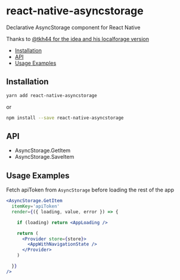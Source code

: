 # react-native-asyncstorage

Declarative AsyncStorage component for React Native

Thanks to [@tkh44 for the idea and his localforage version](https://github.com/tkh44/react-localforage)

- [Installation](#installation)
- [API](#api)
- [Usage Examples](#usage-examples)

## Installation

```zsh
yarn add react-native-asyncstorage
```

or

```zsh
npm install --save react-native-asyncstorage
```

## API

- AsyncStorage.GetItem
- AsyncStorage.SaveItem

## Usage Examples

Fetch apiToken from `AsyncStorage` before loading the rest of the app

```jsx
<AsyncStorage.GetItem
  itemKey='apiToken'
  render={({ loading, value, error }) => {

    if (loading) return <AppLoading />

    return (
      <Provider store={store}>
        <AppWithNavigationState />
      </Provider>
    )

  }}
/>

```
